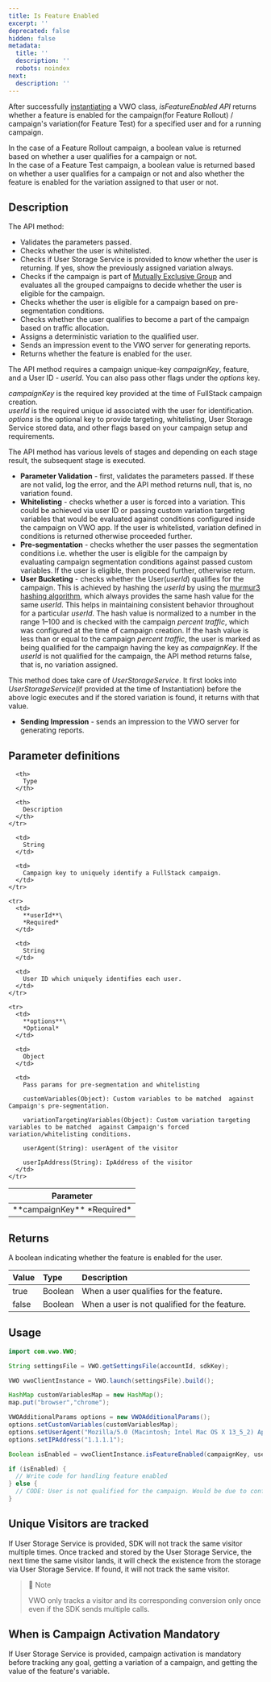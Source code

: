```yaml
---
title: Is Feature Enabled
excerpt: ''
deprecated: false
hidden: false
metadata:
  title: ''
  description: ''
  robots: noindex
next:
  description: ''
---
```

After successfully [instantiating](https://developers.vwo.com/docs/java-launch) a VWO class, *isFeatureEnabled API* returns whether a feature is enabled for the campaign(for Feature Rollout) / campaign's variation(for Feature Test) for a specified user and for a running campaign.

In the case of a Feature Rollout campaign, a boolean value is returned based on whether a user qualifies for a campaign or not.\
In the case of a Feature Test campaign, a boolean value is returned based on whether a user qualifies for a campaign or not and also whether the feature is enabled for the variation assigned to that user or not.

## Description

The API method:

* Validates the parameters passed.
* Checks whether the user is whitelisted.
* Checks if User Storage Service is provided to know whether the user is returning. If yes, show the previously assigned variation always.
* Checks if the campaign is part of [Mutually Exclusive Group](https://developers.vwo.com/docs/mutually-exclusive-groups) and evaluates all the grouped campaigns to decide whether the user is eligible for the campaign.
* Checks whether the user is eligible for a campaign based on pre-segmentation conditions.
* Checks whether the user qualifies to become a part of the campaign based on traffic allocation.
* Assigns a deterministic variation to the qualified user.
* Sends an impression event to the VWO server for generating reports.
* Returns whether the feature is enabled for the user.

The API method requires a campaign unique-key *campaignKey*, feature, and a User ID - *userId*. You can also pass other flags under the *options* key. 

*campaignKey* is the required key provided at the time of FullStack campaign creation.\
*userId* is the required unique id associated with the user for identification.\
*options* is the optional key to provide targeting, whitelisting, User Storage Service stored data, and other flags based on your campaign setup and requirements.

The API method has various levels of stages and depending on each stage result, the subsequent stage is executed.

* **Parameter Validation** - first, validates the parameters passed. If these are not valid, log the error, and the API method returns null, that is, no variation found.
* **Whitelisting** - checks whether a user is forced into a variation. This could be achieved via user ID or passing custom variation targeting variables that would be evaluated against conditions configured inside the campaign on VWO app. If the user is whitelisted, variation defined in conditions is returned otherwise proceeded further.
* **Pre-segmentation** - checks whether the user passes the segmentation conditions i.e. whether the user is eligible for the campaign by evaluating campaign segmentation conditions against passed custom variables. If the user is eligible, then proceed further, otherwise return.
* **User Bucketing** - checks whether the User(*userId*) qualifies for the campaign. This is achieved by hashing the *userId* by using the [murmur3 hashing algorithm](https://en.wikipedia.org/wiki/MurmurHash), which always provides the same hash value for the same *userId*. This helps in maintaining consistent behavior throughout for a particular *userId*. The hash value is normalized to a number in the range 1–100 and is checked with the campaign *percent traffic*, which was configured at the time of campaign creation. If the hash value is less than or equal to the campaign *percent traffic*, the user is marked as being qualified for the campaign having the key as *campaignKey*. If the *userId* is not qualified for the campaign, the API method returns false, that is, no variation assigned.

This method does take care of *UserStorageService*. It first looks into *UserStorageService*(if provided at the time of Instantiation) before the above logic executes and if the stored variation is found, it returns with that value.

* **Sending Impression** - sends an impression to the VWO server for generating reports.

## Parameter definitions

<Table align={["left","left","left"]}>
  <thead>
    <tr>
      <th>
        Parameter
      </th>

      <th>
        Type
      </th>

      <th>
        Description
      </th>
    </tr>
  </thead>

  <tbody>
    <tr>
      <td>
        **campaignKey**
        *Required*
      </td>

      <td>
        String
      </td>

      <td>
        Campaign key to uniquely identify a FullStack campaign.
      </td>
    </tr>

    <tr>
      <td>
        **userId**\
        *Required*
      </td>

      <td>
        String
      </td>

      <td>
        User ID which uniquely identifies each user.
      </td>
    </tr>

    <tr>
      <td>
        **options**\
        *Optional*
      </td>

      <td>
        Object
      </td>

      <td>
        Pass params for pre-segmentation and whitelisting  

        customVariables(Object): Custom variables to be matched  against Campaign's pre-segmentation.  

        variationTargetingVariables(Object): Custom variation targeting variables to be matched  against Campaign's forced variation/whitelisting conditions.  

        userAgent(String): userAgent of the visitor    

        userIpAddress(String): IpAddress of the visitor
      </td>
    </tr>
  </tbody>
</Table>

## Returns

A boolean indicating whether the feature is enabled for the user.

| Value | Type    | Description                                   |
| :---- | :------ | :-------------------------------------------- |
| true  | Boolean | When a user qualifies for the feature.        |
| false | Boolean | When a user is not qualified for the feature. |

## Usage

```java
import com.vwo.VWO;

String settingsFile = VWO.getSettingsFile(accountId, sdkKey);

VWO vwoClientInstance = VWO.launch(settingsFile).build();

HashMap customVariablesMap = new HashMap();
map.put("browser","chrome");

VWOAdditionalParams options = new VWOAdditionalParams();
options.setCustomVariables(customVariablesMap);
options.setUserAgent("Mozilla/5.0 (Macintosh; Intel Mac OS X 13_5_2) AppleWebKit/537.36 (KHTML, like Gecko) Chrome/117.0.0.0 Safari/537.36");
options.setIPAddress("1.1.1.1");

Boolean isEnabled = vwoClientInstance.isFeatureEnabled(campaignKey, userId, options);

if (isEnabled) {
  // Write code for handling feature enabled
} else {
  // CODE: User is not qualified for the campaign. Would be due to configuring campaign's percent-traffic less than 100% while creating or updating a FullStack campaign.
}
```

## Unique Visitors are tracked

If User Storage Service is provided, SDK will not track the same visitor multiple times. Once tracked and stored by the User Storage Service, the next time the same visitor lands, it will check the existence from the storage via User Storage Service. If found, it will not track the same visitor.

> 🚧 Note
>
> VWO only tracks a visitor and its corresponding conversion only once even if the SDK sends multiple calls.

## When is Campaign Activation Mandatory

If User Storage Service is provided, campaign activation is mandatory before tracking any goal, getting a variation of a campaign, and getting the value of the feature's variable.
